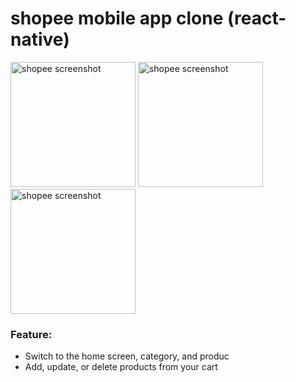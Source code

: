 # shopee mobile app clone (react-native)

<img src="https://github.com/le-dat/shopee-mobile-app-clone/blob/master/static/screenshot1.jpg" alt="shopee screenshot" width="200" height="whatever">

<img src="https://github.com/le-dat/shopee-mobile-app-clone/blob/master/static/screenshot2.jpg" alt="shopee screenshot" width="200" height="whatever">

<img src="https://github.com/le-dat/shopee-mobile-app-clone/blob/master/static/screenshot3.jpg" alt="shopee screenshot" width="200" height="whatever">

### Feature:

- Switch to the home screen, category, and produc
- Add, update, or delete products from your cart
